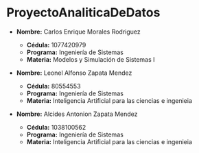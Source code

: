 # ProyectoAnaliticaDeDatos

- **Nombre:** Carlos Enrique Morales Rodriguez
  - **Cédula:** 1077420979
  - **Programa:** Ingeniería de Sistemas
  - **Materia:** Modelos y Simulación de Sistemas I

- **Nombre:** Leonel Alfonso Zapata Mendez
  - **Cédula:** 80554553
  - **Programa:** Ingeniería de Sistemas
  - **Materia:** Inteligencia Artificial para las ciencias e ingenieia

- **Nombre:** Alcides Antonion Zapata Mendez
  - **Cédula:** 1038100562
  - **Programa:** Ingeniería de Sistemas
  - **Materia:** Inteligencia Artificial para las ciencias e ingenieia

